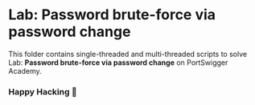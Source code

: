 # Lab: Password brute-force via password change
This folder contains single-threaded and multi-threaded scripts to solve Lab: **Password brute-force via password change** on PortSwigger Academy.

### Happy Hacking 👾
